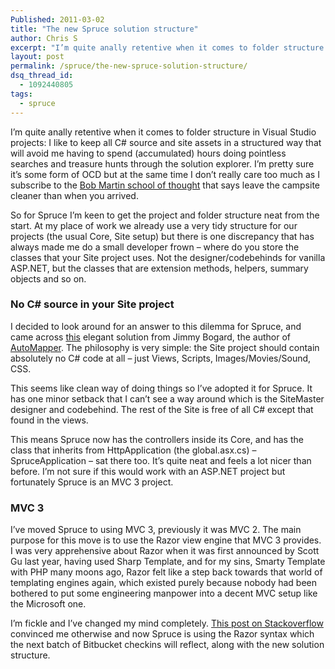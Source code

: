 ```yaml
---
Published: 2011-03-02
title: "The new Spruce solution structure"
author: Chris S
excerpt: "I’m quite anally retentive when it comes to folder structure in Visual Studio projects: I like to keep all C# source and site assets in a structured way that will avoid me having to spend (accumulated) hours doing pointless searches and treasure hunts through the solution explorer..."
layout: post
permalink: /spruce/the-new-spruce-solution-structure/
dsq_thread_id:
  - 1092440805
tags:
  - spruce
---
```

I’m quite anally retentive when it comes to folder structure in Visual Studio projects: I like to keep all C# source and site assets in a structured way that will avoid me having to spend (accumulated) hours doing pointless searches and treasure hunts through the solution explorer. I’m pretty sure it’s some form of OCD but at the same time I don’t really care too much as I subscribe to the [Bob Martin school of thought][1] that says leave the campsite cleaner than when you arrived.

<!--more-->

So for Spruce I’m keen to get the project and folder structure neat from the start. At my place of work we already use a very tidy structure for our projects (the usual Core, Site setup) but there is one discrepancy that has always made me do a small developer frown – where do you store the classes that your Site project uses. Not the designer/codebehinds for vanilla ASP.NET, but the classes that are extension methods, helpers, summary objects and so on.

### No C# source in your Site project

I decided to look around for an answer to this dilemma for Spruce, and came across [this][2] elegant solution from Jimmy Bogard, the author of [AutoMapper][3]. The philosophy is very simple: the Site project should contain absolutely no C# code at all – just Views, Scripts, Images/Movies/Sound, CSS.

This seems like clean way of doing things so I’ve adopted it for Spruce. It has one minor setback that I can’t see a way around which is the SiteMaster designer and codebehind. The rest of the Site is free of all C# except that found in the views.

This means Spruce now has the controllers inside its Core, and has the class that inherits from HttpApplication (the global.asx.cs) – SpruceApplication – sat there too. It’s quite neat and feels a lot nicer than before. I’m not sure if this would work with an ASP.NET project but fortunately Spruce is an MVC 3 project.

### MVC 3

I’ve moved Spruce to using MVC 3, previously it was MVC 2. The main purpose for this move is to use the Razor view engine that MVC 3 provides. I was very apprehensive about Razor when it was first announced by Scott Gu last year, having used Sharp Template, and for my sins, Smarty Template with PHP many moons ago, Razor felt like a step back towards that world of templating engines again, which existed purely because nobody had been bothered to put some engineering manpower into a decent MVC setup like the Microsoft one.

I’m fickle and I’ve changed my mind completely. [This post on Stackoverflow][4] convinced me otherwise and now Spruce is using the Razor syntax which the next batch of Bitbucket checkins will reflect, along with the new solution structure.

 [1]: http://www.amazon.co.uk/Clean-Code-Handbook-Software-Craftsmanship/dp/0132350882/ref=sr_1_1?ie=UTF8&qid=1296940810&sr=8-1
 [2]: http://www.lostechies.com/blogs/jimmy_bogard/archive/2009/12/08/organizing-asp-net-mvc-solutions.aspx
 [3]: http://automapper.codeplex.com/
 [4]: http://stackoverflow.com/questions/4019740/does-razor-syntax-provide-a-compelling-advantage-in-ui-markup